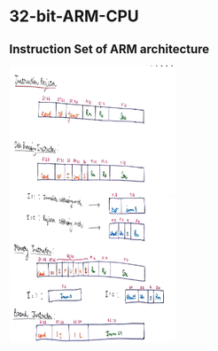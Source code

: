 # 32-bit-ARM-CPU
## Instruction Set of ARM architecture 
<img src="Images/Instruction Set.jpg" alt="Alt Text" width="300" height="500">
